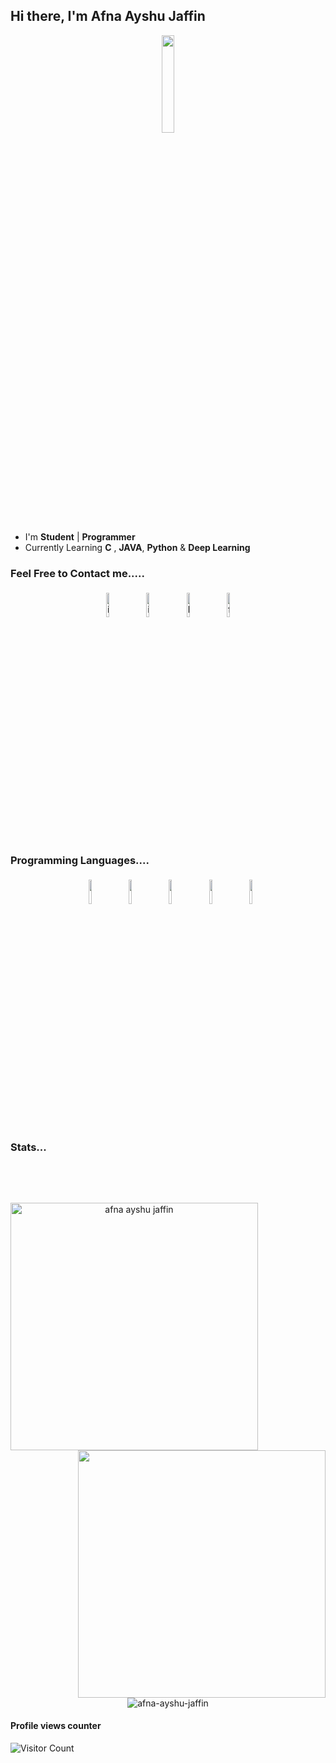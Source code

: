 ## Hi there, I'm Afna Ayshu Jaffin

<p align="center">
<img width="20%" src="https://img.icons8.com/ios-filled/96/000000/programming.png"/>
</p>

- I'm **Student** | **Programmer**
- Currently Learning **C** , **JAVA**, **Python** & **Deep Learning**

### Feel Free to Contact me.....

<p align="center">
	<a href="https://api.whatsapp.com/send?phone=919745064634&text=Hi%20...found%20you%20on%20GitHub"><img alt="instagram" width="10%" style="padding:5px" src="https://img.icons8.com/clouds/100/000000/whatsapp.png"/></a>
	<a href="https://www.instagram.com/_afnaayshu/"><img alt="instagram" width="10%" style="padding:5px" src="https://img.icons8.com/clouds/100/000000/instagram.png"/></a>
	<a href="https://www.linkedin.com/in/afna-ayshu-jaffin-02b38b201"><img alt="linkedin" width="10%" style="padding:5px" src="https://img.icons8.com/clouds/100/000000/linkedin.png"/></a>
	<a href="https://www.facebook.com/afnaayshu.jaffin/"><img alt="facebook" width="10%" style="padding:5px" src="https://img.icons8.com/clouds/100/000000/facebook-new.png"/></a>

	
	
</p>

### Programming Languages....

<p align="center">
  <img width="10%" style="padding:5px" src="https://img.icons8.com/color/144/000000/html-5.png"/>
	<img width="10%" style="padding:5px" src="https://img.icons8.com/color/144/000000/css3.png"/>
	<img width="10%" style="padding:5px" src="https://img.icons8.com/color/144/000000/python.png"/>
	<img width="10%" style="padding:5px" src="https://img.icons8.com/color/144/000000/java.png"/>
	<img width="10%" style="padding:5px" src="https://img.icons8.com/color/144/000000/c-programming.png"/>
</p>

### Stats...

<br>
<p align=center>
 <div align=center>
  <img align="left" width=396 src="https://github-readme-streak-stats.herokuapp.com/?user=jayasankar-shyam&theme=react&hide_border=true&bg_color=0D1117" alt="afna ayshu jaffin" />
  <img align="right" width=396 src="https://github-readme-stats.vercel.app/api?username=afna-ayshu=jaffin&show_icons=true&count_private=true&theme=react&border_color=61dafb&hide_border=true&count_private=true&show_icons=false" />
 </div>
 <br><br><br><br><br><br><br><br><br>
 <div align=center>
  <img align="center" src="https://github-readme-stats.vercel.app/api/top-langs?username=afna-ayshu-jaffin&show_icons=true&count_private=true&langs_count=10&hide=ruby&locale=en&layout=compact&hide_border=true&theme=react" alt="afna-ayshu-jaffin" />
	</div>
	</p>



#### Profile views counter

![Visitor Count](https://profile-counter.glitch.me/{afna-ayshu-jaffin}/count.svg)

